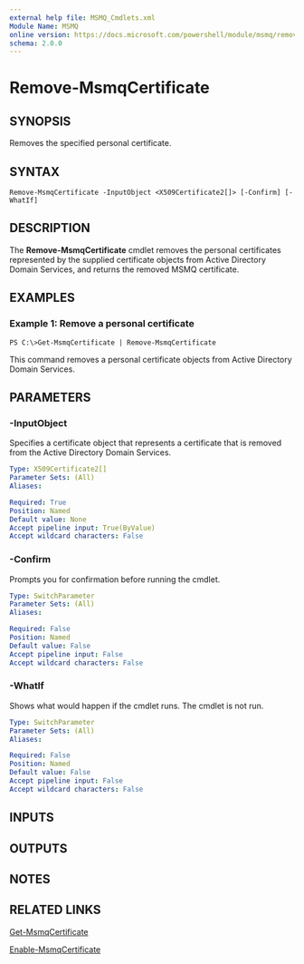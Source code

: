 ```yaml
---
external help file: MSMQ_Cmdlets.xml
Module Name: MSMQ
online version: https://docs.microsoft.com/powershell/module/msmq/remove-msmqcertificate?view=windowsserver2012-ps&wt.mc_id=ps-gethelp
schema: 2.0.0
---
```


# Remove-MsmqCertificate

## SYNOPSIS
Removes the specified personal certificate.

## SYNTAX

```
Remove-MsmqCertificate -InputObject <X509Certificate2[]> [-Confirm] [-WhatIf]
```

## DESCRIPTION
The **Remove-MsmqCertificate** cmdlet removes the personal certificates represented by the supplied certificate objects from Active Directory Domain Services, and returns the removed MSMQ certificate.

## EXAMPLES

### Example 1: Remove a personal certificate
```
PS C:\>Get-MsmqCertificate | Remove-MsmqCertificate
```

This command removes a personal certificate objects from Active Directory Domain Services.

## PARAMETERS

### -InputObject
Specifies a certificate object that represents a certificate that is removed from the Active Directory Domain Services.

```yaml
Type: X509Certificate2[]
Parameter Sets: (All)
Aliases: 

Required: True
Position: Named
Default value: None
Accept pipeline input: True(ByValue)
Accept wildcard characters: False
```

### -Confirm
Prompts you for confirmation before running the cmdlet.

```yaml
Type: SwitchParameter
Parameter Sets: (All)
Aliases: 

Required: False
Position: Named
Default value: False
Accept pipeline input: False
Accept wildcard characters: False
```

### -WhatIf
Shows what would happen if the cmdlet runs.
The cmdlet is not run.

```yaml
Type: SwitchParameter
Parameter Sets: (All)
Aliases: 

Required: False
Position: Named
Default value: False
Accept pipeline input: False
Accept wildcard characters: False
```

## INPUTS

## OUTPUTS

## NOTES

## RELATED LINKS

[Get-MsmqCertificate](./Get-MsmqCertificate.md)

[Enable-MsmqCertificate](./Enable-MsmqCertificate.md)

